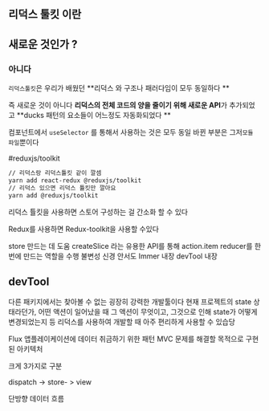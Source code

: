 ## 리덕스 툴킷 이란 


## 새로운 것인가 ? 

### 아니다 

`리덕스툴킷`은 우리가 배웠던 **리덕스 와 구조나 패러다임이 모두 동일하다 **

즉 새로운 것이 아니다  **리덕스의 전체 코드의 양을 줄이기 위해 새로운 API**가 추가되었고
**ducks 패턴의 요소들이 어느정도 자동화되었다 **

컴포넌트에서 `useSelector` 를 통해서 사용하는 것은 모두 동일 
바뀐 부분은 그저` 모듈 파일 `뿐이다 


 #reduxjs/toolkit
 
 ```txt
 // 리덕스랑 리덕스튤킷 같이 깔셈 
 yarn add react-redux @reduxjs/toolkit
 // 리덕스 있으면 리덕스 튤킷만 깔아요 
 yarn add @reduxjs/toolkit
```


 리덕스 튤킷을 사용하면 스토어 구성하는 걸 간소화 할 수 있다 

Redux를 사용하면 Redux-toolkit을 사용할 수있다 

store 만드는 데 도움
createSlice 라는 유용한 API를 통해 action.item reducer를 한번에 만드는 역할을 수행 
불변성 신경 안서도 Immer 내장 
devTool  내장 


## devTool

다른 패키지에서는 찾아볼 수 없는 굉장히 강력한 개발툴이다
현재 프로젝트의 state 상태라던가, 어떤 액션이 일어났을 때 그 액션이 무엇이고, 
그것으로 인해 state가 어떻게 변경되었는지 등 리덕스를 사용하여 개발할 때 
아주 편리하게 사용할 수 있습당 




Flux 앱플레이케이션에 데이터 취금하기 위한 패턴 
MVC 문제를 해결할 목적으로 구현된 아키텍처 

크게 3가지로 구분 

dispatch -> store- > view 


단방향 데이터 흐름 
